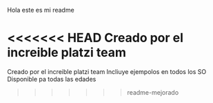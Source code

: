 Hola este es mi readme

<<<<<<< HEAD
Creado por el increible platzi team 
=======
Creado por el increible platzi team 
Incliuye ejempolos en todos los SO 
Disponible pa todas las edades
>>>>>>> readme-mejorado
